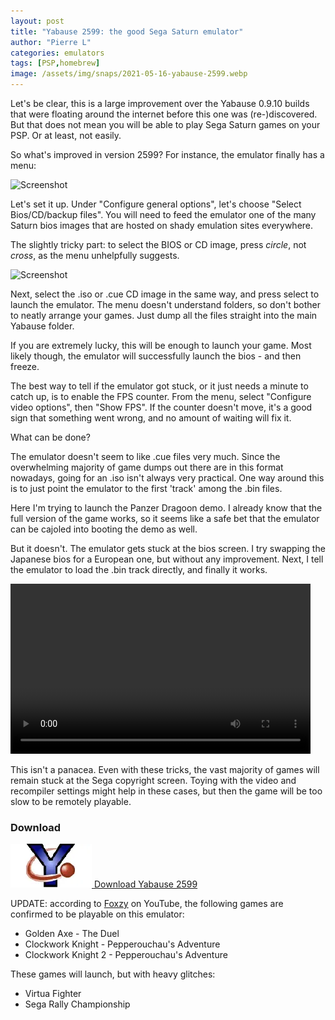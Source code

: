 ```yaml
---
layout: post
title: "Yabause 2599: the good Sega Saturn emulator"
author: "Pierre L"
categories: emulators
tags: [PSP,homebrew]
image: /assets/img/snaps/2021-05-16-yabause-2599.webp
---
```


Let's be clear, this is a large improvement over the Yabause 0.9.10 builds that were floating around the internet before this one was (re-)discovered. But that does not mean you will be able to play Sega Saturn games on your PSP. Or at least, not easily.

So what's improved in version 2599? For instance, the emulator finally has a menu:

![Screenshot](https://github.com/PSP-Archive/PSP-Archive.github.io/raw/gh-pages/assets/img/snaps/YABA01396_00000.webp)

Let's set it up. Under "Configure general options", let's choose "Select Bios/CD/backup files". You will need to feed the emulator one of the many Saturn bios images that are hosted on shady emulation sites everywhere.

The slightly tricky part: to select the BIOS or CD image, press *circle*, not *cross*, as the menu unhelpfully suggests.

![Screenshot](https://github.com/PSP-Archive/PSP-Archive.github.io/raw/gh-pages/assets/img/snaps/YABA01396_00001.webp)

Next, select the .iso or .cue CD image in the same way, and press select to launch the emulator. The menu doesn't understand folders, so don't bother to neatly arrange your games. Just dump all the files straight into the main Yabause folder. 

If you are extremely lucky, this will be enough to launch your game. Most likely though, the emulator will successfully launch the bios - and then freeze.

The best way to tell if the emulator got stuck, or it just needs a minute to catch up, is to enable the FPS counter. From the menu, select "Configure video options", then "Show FPS". If the counter doesn't move, it's a good sign that something went wrong, and no amount of waiting will fix it. 

What can be done?

The emulator doesn't seem to like .cue files very much. Since the overwhelming majority of game dumps out there are in this format nowadays, going for an .iso isn't always very practical. One way around this is to just point the emulator to the first 'track' among the .bin files. 

Here I'm trying to launch the Panzer Dragoon demo. I already know that the full version of the game works, so it seems like a safe bet that the emulator can be cajoled into booting the demo as well.

But it doesn't. The emulator gets stuck at the bios screen. I try swapping the Japanese bios for a European one, but without any improvement. Next, I tell the emulator to load the .bin track directly, and finally it works.

<video class="center" width="480" height="272" controls>
	<source type="video/mp4" src="https://github.com/PSP-Archive/PSP-Archive.github.io/raw/gh-pages/assets/video/2021-05-16-Yabause.mp4">
</video>

This isn't a panacea. Even with these tricks, the vast majority of games will remain stuck at the Sega copyright screen. Toying with the video and recompiler settings might help in these cases, but then the game will be too slow to be remotely playable. 

### Download

<p class="download-btn">
    <a href="https://archive.org/details/yabause-0.9.10-psp.7z">
	<img border="0" alt="Download the homebrew" src="/assets/img/icon0/yabause2599.webp" width="130" height="70">
	Download Yabause 2599
	</a>
</p>

UPDATE: according to [Foxzy](https://www.youtube.com/watch?v=BJ9gHO9SvLo) on YouTube, the following games are confirmed to be playable on this emulator:

- Golden Axe - The Duel
- Clockwork Knight - Pepperouchau's Adventure
- Clockwork Knight 2 - Pepperouchau's Adventure

These games will launch, but with heavy glitches:

- Virtua Fighter
- Sega Rally Championship
